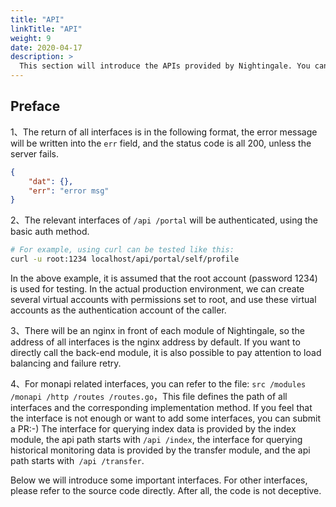 ```yaml
---
title: "API"
linkTitle: "API"
weight: 9
date: 2020-04-17
description: >
  This section will introduce the APIs provided by Nightingale. You can use these APIs for secondary development and integration with internal systems. All operations on the page have corresponding APIs.
---
```


## Preface

1、The return of all interfaces is in the following format, the error message will be written into the `err` field, and the status code is all 200, unless the server fails.

```json
{
    "dat": {},
    "err": "error msg"
}
```

2、The relevant interfaces of `/api /portal` will be authenticated, using the basic auth method.

```bash
# For example, using curl can be tested like this:
curl -u root:1234 localhost/api/portal/self/profile
```

In the above example, it is assumed that the root account (password 1234) is used for testing. In the actual production environment, we can create several virtual accounts with permissions set to root, and use these virtual accounts as the authentication account of the caller.

3、There will be an nginx in front of each module of Nightingale, so the address of all interfaces is the nginx address by default. If you want to directly call the back-end module, it is also possible to pay attention to load balancing and failure retry.

4、For monapi related interfaces, you can refer to the file: `src /modules /monapi /http /routes /routes.go`，This file defines the path of all interfaces and the corresponding implementation method. If you feel that the interface is not enough or want to add some interfaces, you can submit a PR:-) The interface for querying index data is provided by the index module, the api path starts with `/api /index`, the interface for querying historical monitoring data is provided by the transfer module, and the api path starts with` /api /transfer`.

Below we will introduce some important interfaces. For other interfaces, please refer to the source code directly. After all, the code is not deceptive.